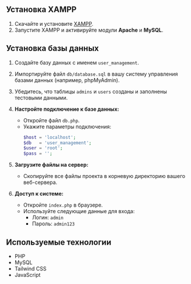 ## Установка XAMPP

1. Скачайте и установите [XAMPP](https://www.apachefriends.org/ru/index.html).
2. Запустите XAMPP и активируйте модули **Apache** и **MySQL**.

## Установка базы данных

1. Создайте базу данных с именем `user_management`.
2. Импортируйте файл `db/database.sql` в вашу систему управления базами данных (например, phpMyAdmin).
3. Убедитесь, что таблицы `admins` и `users` созданы и заполнены тестовыми данными.

4. **Настройте подключение к базе данных:**
   - Откройте файл `db.php`.
   - Укажите параметры подключения:
     ```php
     $host = 'localhost';
     $db   = 'user_management';
     $user = 'root';
     $pass = '';
     ```

5. **Загрузите файлы на сервер:**
   - Скопируйте все файлы проекта в корневую директорию вашего веб-сервера.

6. **Доступ к системе:**
   - Откройте `index.php` в браузере.
   - Используйте следующие данные для входа:
     - Логин: `admin`
     - Пароль: `admin123`

## Используемые технологии

- PHP
- MySQL
- Tailwind CSS
- JavaScript

